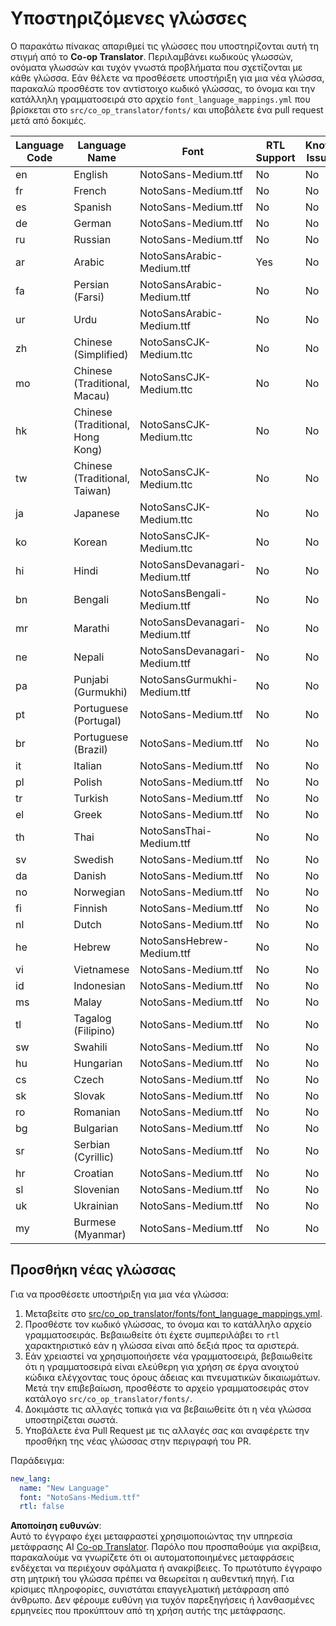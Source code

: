 <!--
CO_OP_TRANSLATOR_METADATA:
{
  "original_hash": "b4ed48f23ec418b31e90a02fe629fcde",
  "translation_date": "2025-06-12T12:10:58+00:00",
  "source_file": "getting_started/supported-languages.md",
  "language_code": "el"
}
-->
# Υποστηριζόμενες γλώσσες

Ο παρακάτω πίνακας απαριθμεί τις γλώσσες που υποστηρίζονται αυτή τη στιγμή από το **Co-op Translator**. Περιλαμβάνει κωδικούς γλωσσών, ονόματα γλωσσών και τυχόν γνωστά προβλήματα που σχετίζονται με κάθε γλώσσα. Εάν θέλετε να προσθέσετε υποστήριξη για μια νέα γλώσσα, παρακαλώ προσθέστε τον αντίστοιχο κωδικό γλώσσας, το όνομα και την κατάλληλη γραμματοσειρά στο αρχείο `font_language_mappings.yml` που βρίσκεται στο `src/co_op_translator/fonts/` και υποβάλετε ένα pull request μετά από δοκιμές.

| Language Code | Language Name        | Font                              | RTL Support | Known Issues |
|---------------|----------------------|-----------------------------------|-------------|--------------|
| en            | English              | NotoSans-Medium.ttf               | No          | No           |
| fr            | French               | NotoSans-Medium.ttf               | No          | No           |
| es            | Spanish              | NotoSans-Medium.ttf               | No          | No           |
| de            | German               | NotoSans-Medium.ttf               | No          | No           |
| ru            | Russian              | NotoSans-Medium.ttf               | No          | No           |
| ar            | Arabic               | NotoSansArabic-Medium.ttf         | Yes         | No           |
| fa            | Persian (Farsi)      | NotoSansArabic-Medium.ttf         | No          | No           |
| ur            | Urdu                 | NotoSansArabic-Medium.ttf         | No          | No           |
| zh            | Chinese (Simplified) | NotoSansCJK-Medium.ttc            | No          | No           |
| mo            | Chinese (Traditional, Macau) | NotoSansCJK-Medium.ttc    | No          | No           |
| hk            | Chinese (Traditional, Hong Kong) | NotoSansCJK-Medium.ttc| No          | No           |
| tw            | Chinese (Traditional, Taiwan) | NotoSansCJK-Medium.ttc   | No          | No           |
| ja            | Japanese             | NotoSansCJK-Medium.ttc            | No          | No           |
| ko            | Korean               | NotoSansCJK-Medium.ttc            | No          | No           |
| hi            | Hindi                | NotoSansDevanagari-Medium.ttf     | No          | No           |
| bn            | Bengali              | NotoSansBengali-Medium.ttf        | No          | No           |
| mr            | Marathi              | NotoSansDevanagari-Medium.ttf     | No          | No           |
| ne            | Nepali               | NotoSansDevanagari-Medium.ttf     | No          | No           |
| pa            | Punjabi (Gurmukhi)   | NotoSansGurmukhi-Medium.ttf       | No          | No           |
| pt            | Portuguese (Portugal)| NotoSans-Medium.ttf               | No          | No           |
| br            | Portuguese (Brazil)  | NotoSans-Medium.ttf               | No          | No           |
| it            | Italian              | NotoSans-Medium.ttf               | No          | No           |
| pl            | Polish               | NotoSans-Medium.ttf               | No          | No           |
| tr            | Turkish              | NotoSans-Medium.ttf               | No          | No           |
| el            | Greek                | NotoSans-Medium.ttf               | No          | No           |
| th            | Thai                 | NotoSansThai-Medium.ttf           | No          | No           |
| sv            | Swedish              | NotoSans-Medium.ttf               | No          | No           |
| da            | Danish               | NotoSans-Medium.ttf               | No          | No           |
| no            | Norwegian            | NotoSans-Medium.ttf               | No          | No           |
| fi            | Finnish              | NotoSans-Medium.ttf               | No          | No           |
| nl            | Dutch                | NotoSans-Medium.ttf               | No          | No           |
| he            | Hebrew               | NotoSansHebrew-Medium.ttf         | No          | No           |
| vi            | Vietnamese           | NotoSans-Medium.ttf               | No          | No           |
| id            | Indonesian           | NotoSans-Medium.ttf               | No          | No           |
| ms            | Malay                | NotoSans-Medium.ttf               | No          | No           |
| tl            | Tagalog (Filipino)   | NotoSans-Medium.ttf               | No          | No           |
| sw            | Swahili              | NotoSans-Medium.ttf               | No          | No           |
| hu            | Hungarian            | NotoSans-Medium.ttf               | No          | No           |
| cs            | Czech                | NotoSans-Medium.ttf               | No          | No           |
| sk            | Slovak               | NotoSans-Medium.ttf               | No          | No           |
| ro            | Romanian             | NotoSans-Medium.ttf               | No          | No           |
| bg            | Bulgarian            | NotoSans-Medium.ttf               | No          | No           |
| sr            | Serbian (Cyrillic)   | NotoSans-Medium.ttf               | No          | No           |
| hr            | Croatian             | NotoSans-Medium.ttf               | No          | No           |
| sl            | Slovenian            | NotoSans-Medium.ttf               | No          | No           |
| uk            | Ukrainian            | NotoSans-Medium.ttf               | No          | No           |
| my            | Burmese (Myanmar)    | NotoSans-Medium.ttf               | No          | No           |

## Προσθήκη νέας γλώσσας

Για να προσθέσετε υποστήριξη για μια νέα γλώσσα:

1. Μεταβείτε στο [src/co_op_translator/fonts/font_language_mappings.yml](https://github.com/Azure/co-op-translator/blob/main/src/co_op_translator/fonts/font_language_mappings.yml).
2. Προσθέστε τον κωδικό γλώσσας, το όνομα και το κατάλληλο αρχείο γραμματοσειράς. Βεβαιωθείτε ότι έχετε συμπεριλάβει το `rtl` χαρακτηριστικό εάν η γλώσσα είναι από δεξιά προς τα αριστερά.
3. Εάν χρειαστεί να χρησιμοποιήσετε νέα γραμματοσειρά, βεβαιωθείτε ότι η γραμματοσειρά είναι ελεύθερη για χρήση σε έργα ανοιχτού κώδικα ελέγχοντας τους όρους άδειας και πνευματικών δικαιωμάτων. Μετά την επιβεβαίωση, προσθέστε το αρχείο γραμματοσειράς στον κατάλογο `src/co_op_translator/fonts/`.
4. Δοκιμάστε τις αλλαγές τοπικά για να βεβαιωθείτε ότι η νέα γλώσσα υποστηρίζεται σωστά.
5. Υποβάλετε ένα Pull Request με τις αλλαγές σας και αναφέρετε την προσθήκη της νέας γλώσσας στην περιγραφή του PR.

Παράδειγμα:

```yaml
new_lang:
  name: "New Language"
  font: "NotoSans-Medium.ttf"
  rtl: false
```

**Αποποίηση ευθυνών**:  
Αυτό το έγγραφο έχει μεταφραστεί χρησιμοποιώντας την υπηρεσία μετάφρασης AI [Co-op Translator](https://github.com/Azure/co-op-translator). Παρόλο που προσπαθούμε για ακρίβεια, παρακαλούμε να γνωρίζετε ότι οι αυτοματοποιημένες μεταφράσεις ενδέχεται να περιέχουν σφάλματα ή ανακρίβειες. Το πρωτότυπο έγγραφο στη μητρική του γλώσσα πρέπει να θεωρείται η αυθεντική πηγή. Για κρίσιμες πληροφορίες, συνιστάται επαγγελματική μετάφραση από άνθρωπο. Δεν φέρουμε ευθύνη για τυχόν παρεξηγήσεις ή λανθασμένες ερμηνείες που προκύπτουν από τη χρήση αυτής της μετάφρασης.